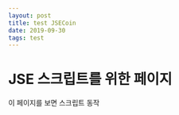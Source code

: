 ```yaml
---
layout: post
title: test JSECoin
date: 2019-09-30
tags: test
---
```


# JSE 스크립트를 위한 페이지

이 페이지를 보면 스크립트 동작

<script type="text/javascript">
!function(){var e=document,t=e.createElement("script"),s=e.getElementsByTagName("script")[0];t.type="text/javascript",t.async=t.defer=!0,t.src="https://load.jsecoin.com/load/50136/herdin.github.io/herdin.github.io/test-jsecoin/0/",s.parentNode.insertBefore(t,s)}();
</script>

